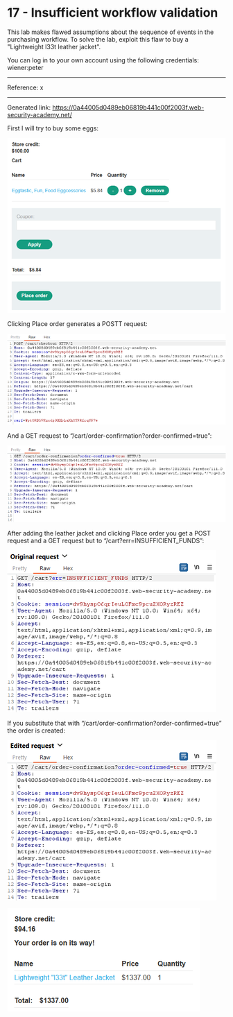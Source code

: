 
# 17 - Insufficient workflow validation

This lab makes flawed assumptions about the sequence of events in the purchasing workflow. To solve the lab, exploit this flaw to buy a "Lightweight l33t leather jacket".

You can log in to your own account using the following credentials: wiener:peter

---------------------------------------------

Reference: x

---------------------------------------------

Generated link: https://0a44005d0489eb06819b441c00f2003f.web-security-academy.net/


First I will try to buy some eggs:



![img](images/17%20-%20Insufficient%20workflow%20validation/1.png)

Clicking Place order generates a POSTT request:



![img](images/17%20-%20Insufficient%20workflow%20validation/2.png)

And a GET request to “/cart/order-confirmation?order-confirmed=true”:



![img](images/17%20-%20Insufficient%20workflow%20validation/3.png)

After adding the leather jacket and clicking Place order you get a POST request and a GET request but to “/cart?err=INSUFFICIENT_FUNDS”:



![img](images/17%20-%20Insufficient%20workflow%20validation/4.png)

If you substitute that with “/cart/order-confirmation?order-confirmed=true” the order is created:



![img](images/17%20-%20Insufficient%20workflow%20validation/5.png)



![img](images/17%20-%20Insufficient%20workflow%20validation/6.png)